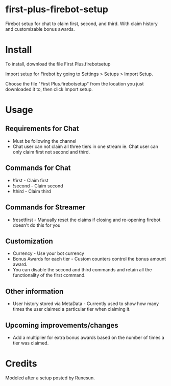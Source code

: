 # first-plus-firebot-setup

Firebot setup for chat to claim first, second, and third. With claim history and customizable bonus awards.

# Install
To install, download the file First Plus.firebotsetup

Import setup for Firebot by going to Settings > Setups > Import Setup.

Choose the file "First Plus.firebotsetup" from the location you just downloaded it to, then click Import setup.

# Usage

## Requirements for Chat
+ Must be following the channel
+ Chat user can not claim all three tiers in one stream ie. Chat user can only claim first not second and third.

## Commands for Chat
+ !first - Claim first
+ !second - Claim second
+ !third - Claim third

## Commands for Streamer
+ !resetfirst - Manually reset the claims if closing and re-opening firebot doesn't do this for you

## Customization
+ Currency - Use your bot currency
+ Bonus Awards for each tier - Custom counters control the bonus amount award.
+ You can disable the second and third commands and retain all the functionality of the first command.

## Other information
+ User history stored via MetaData - Currently used to show how many times the user claimed a particular tier when claiming it.

## Upcoming improvements/changes
+ Add a multiplier for extra bonus awards based on the number of times a tier was claimed.

# Credits
Modeled after a setup posted by Runesun.


